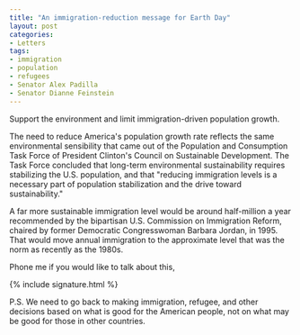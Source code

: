 ```yaml
---
title: "An immigration-reduction message for Earth Day"
layout: post
categories:
- Letters
tags:
- immigration
- population
- refugees
- Senator Alex Padilla
- Senator Dianne Feinstein
---
```


Support the environment and limit immigration-driven population growth.

The need to reduce America's population growth rate reflects the same environmental sensibility that came out of the Population and Consumption Task Force of President Clinton's Council on Sustainable Development. The Task Force concluded that long-term environmental sustainability requires stabilizing the U.S. population, and that "reducing immigration levels is a necessary part of population stabilization and the drive toward sustainability."

A far more sustainable immigration level would be around half-million a year recommended by the bipartisan U.S. Commission on Immigration Reform, chaired by former Democratic Congresswoman Barbara Jordan, in 1995. That would move annual immigration to the approximate level that was the norm as recently as the 1980s.

Phone me if you would like to talk about this,

{% include signature.html %}

P.S. We need to go back to making immigration, refugee, and other decisions based on what is good for the American people, not on what may be good for those in other countries.